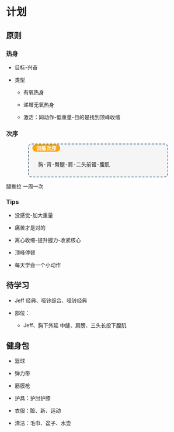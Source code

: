 # 计划

## 原则

### 热身

- 目标-兴奋

- 类型
  -   有氧热身

  -   递增无氧热身

  -   激活：同动作-低重量-目的是找到顶峰收缩


### 次序

<div style="border: 2px dashed #5f7d95; padding: 10px; position: relative; background-color: #f5f5f5; border-radius: 10px; margin-left: 60px; margin-right: 60px;">
    <h4 style="color: white; position: absolute; top: -20px; left: 10px; background: #ffa500; padding: 0px 10px; border-radius: 10px;">训练次序</h4>
    <p style="font-family: 'Courier New', Courier, monospace; padding-top: 20px;padding-left: 1rem;padding-right: 1rem">
         胸-背-臀腿-肩-二头前锯-腹肌
    </p>
</div>



腿推拉 一周一次

### Tips

-   没感觉-加大重量

-   痛苦才是对的

-   离心收缩-提升握力-收紧核心

-   顶峰停顿

-   每天学会一个小动作

## 待学习

-   Jeff 经典、哑铃综合、哑铃经典

-   部位：

    -   Jeff、胸下外延 中缝、肩膀、三头长投下腹肌

## 健身包

-   篮球

-   弹力带

-   筋膜枪

-   护具：护肘护膝

-   衣服：脏、新、运动

-   清洁：毛巾、盆子、水壶


